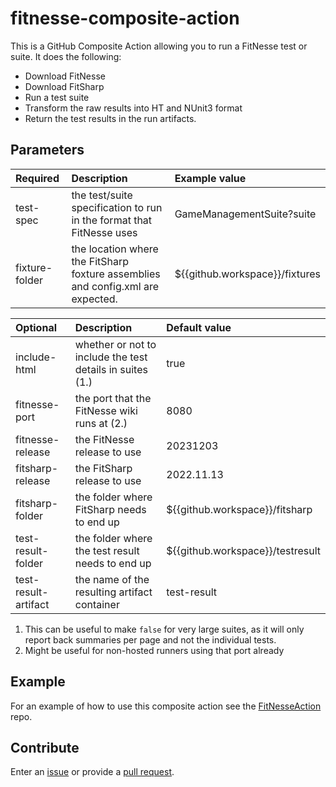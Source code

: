 # fitnesse-composite-action

This is a GitHub Composite Action allowing you to run a FitNesse test or suite.
It does the following:
* Download FitNesse
* Download FitSharp
* Run a test suite
* Transform the raw results into HT and NUnit3 format
* Return the test results in the run artifacts.

## Parameters
Required|Description|Example value
:--|:--|:--
test-spec|the test/suite specification to run in the format that FitNesse uses|GameManagementSuite?suite
fixture-folder|the location where the FitSharp foxture assemblies and config.xml are expected.|${{github.workspace}}/fixtures

Optional|Description|Default value
:--|:--|:--
include-html|whether or not to include the test details in suites (1.)|true 
fitnesse-port|the port that the FitNesse wiki runs at (2.)|8080
fitnesse-release|the FitNesse release to use|20231203
fitsharp-release|the FitSharp release to use|2022.11.13
fitsharp-folder|the folder where FitSharp needs to end up|${{github.workspace}}/fitsharp
test-result-folder|the folder where the test result needs to end up|${{github.workspace}}/testresult
test-result-artifact|the name of the resulting artifact container|test-result

1) This can be useful to make `false` for very large suites, as it will only report back summaries per page and not the individual tests.
2) Might be useful for non-hosted runners using that port already

## Example
For an example of how to use this composite action see the [FitNesseAction](../../../FitNesseAction) repo.

## Contribute
Enter an [issue](../../issues) or provide a [pull request](../../pulls). 
